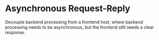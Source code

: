 # Asynchronous Request-Reply

Decouple backend processing from a frontend host, where backend processing needs to be asynchronous, but the frontend still needs a clear response.

